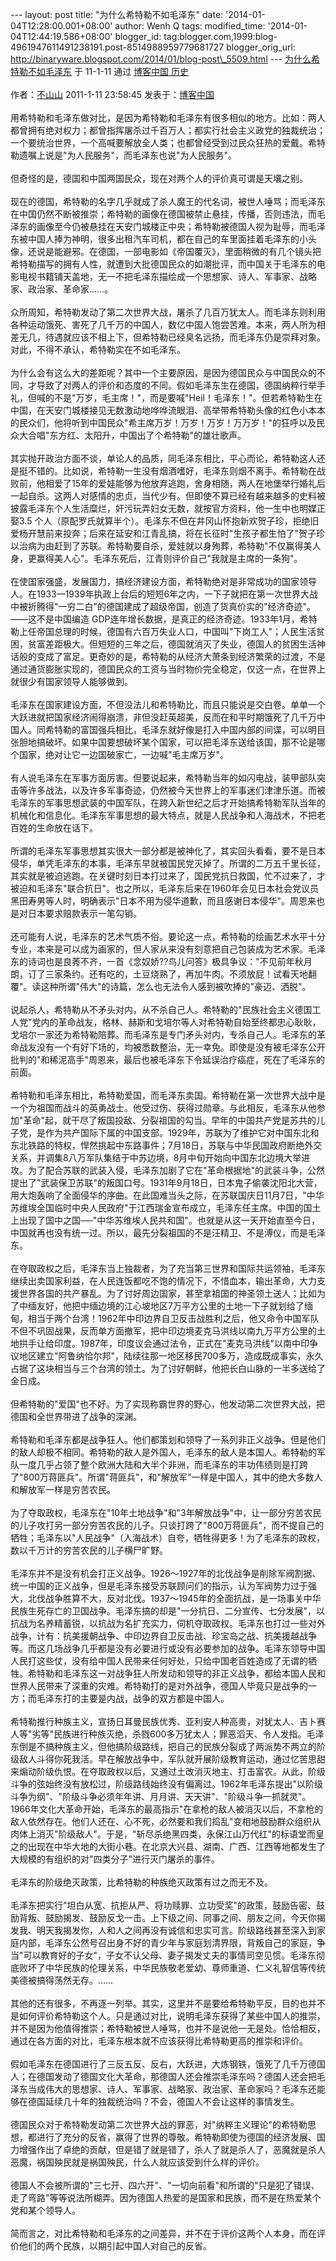 --- layout: post title: "为什么希特勒不如毛泽东" date:
'2014-01-04T12:28:00.001+08:00' author: Wenh Q tags: modified\_time:
'2014-01-04T12:44:19.586+08:00' blogger\_id:
tag:blogger.com,1999:blog-4961947611491238191.post-8514988959779681727
blogger\_orig\_url:
http://binaryware.blogspot.com/2014/01/blog-post\_5509.html ---
[为什么希特勒不如毛泽东](http://cuefor.tk/) 于 11-1-11 通过 [博客中国
历史](http://pipes.yahoo.com/pipes/pipe.info?_id=f967ef682b7035d3f33c2b863e161e58)\
\
作者：[不山山](http://hyfoouuo989.vip.bokee.com/) 2011-1-11 23:58:45
发表于：[博客中国](http://vip.bokee.com/)\
\
用希特勒和毛泽东做对比，是因为希特勒和毛泽东有很多相似的地方。比如：两人都曾拥有绝对权力；都曾指挥屠杀过千百万人；都实行社会主义政党的独裁统治；一个要统治世界，一个高喊要解放全人类；也都曾经受到过民众狂热的爱戴。希特勒遗嘱上说是"为人民服务"，而毛泽东也说"为人民服务"。\
\
但奇怪的是，德国和中国两国民众，现在对两个人的评价真可谓是天壤之别。\
\
现在的德国，希特勒的名字几乎就成了杀人魔王的代名词，被世人唾骂；而毛泽东在中国仍然不断被推崇；希特勒的画像在德国被禁止悬挂，传播，否则违法，而毛泽东的画像至今仍被悬挂在天安门城楼正中央；希特勒被德国人视为耻辱，而毛泽东被中国人捧为神明，很多出租汽车司机，都在自己的车里面挂着毛泽东的小头像，还说是能避邪。在德国，一部电影如《帝国覆灭》，里面稍微的有几个镜头把希特勒描写的拥有人性，就遭到大批德国民众的如潮批评，而中国关于毛泽东的电影电视书籍铺天盖地，无一不把毛泽东描绘成一个思想家、诗人、军事家、战略家、政治家、革命家……。\
\
众所周知，希特勒发动了第二次世界大战，屠杀了几百万犹太人。而毛泽东则利用各种运动饿死、害死了几千万的中国人，数亿中国人饱尝苦难。本来，两人所为相差无几，待遇就应该不相上下，但希特勒已经臭名远扬，而毛泽东仍是崇拜对象。对此，不得不承认，希特勒实在不如毛泽东。\
\
为什么会有这么大的差距呢？其中一个主要原因，是因为德国民众与中国民众的不同，才导致了对两人的评价和态度的不同。假如毛泽东生在德国，德国纳粹行举手礼，但喊的不是"万岁，毛主席！"，而是要喊"Heil！毛泽东！"。但若希特勒生在中国，在天安门城楼接见无数激动地哗哗流眼泪、高举带希特勒头像的红色小本本的民众们，他将听到中国民众"希主席万岁！万岁！万岁！万万岁！"的狂呼以及民众大合唱"东方红、太阳升，中国出了个希特勒"的雄壮歌声。\
\
其实抛开政治方面不谈，单论人的品质，同毛泽东相比，平心而论，希特勒这人还是挺不错的。比如说，希特勒一生没有烟酒嗜好，毛泽东则烟不离手。希特勒在战败前，他相爱了15年的爱娃能够为他放弃逃跑，舍身相随，两人在地堡举行婚礼后一起自杀。这两人对感情的忠贞，当代少有。但即使不算已经有越来越多的史料被披露毛泽东个人生活糜烂，奸污玩弄妇女无数，就按官方资料，他一生中也明媒正娶3.5
个人（原配罗氏就算半个）。毛泽东不但在井冈山怀抱新欢贺子珍，拒绝旧爱杨开慧前来投奔；后来在延安和江青乱搞，将在长征时"生孩子都生怕了"贺子珍以治病为由赶到了苏联。希特勒要自杀，爱娃就以身殉葬，希特勒"不仅赢得美人身，更赢得美人心"。毛泽东死后，江青则评价自己"我就是主席的一条狗"。\
\
在使国家强盛，发展国力，搞经济建设方面，希特勒绝对是非常成功的国家领导人。在1933—1939年执政上台后的短短6年之内，一下子就把在第一次世界大战中被折腾得"一穷二白"的德国建成了超级帝国，创造了货真价实的"经济奇迹"。——这不是中国编造
GDP连年增长数据，是真正的经济奇迹。1933年1月，希特勒上任帝国总理的时候，德国有六百万失业人口，中国叫"下岗工人"；人民生活贫困，贫富差距极大。但短短的三年之后，德国就消灭了失业，德国人的贫困生活神话般的变成了富足。更奇妙的是，希特勒的从经济大萧条到经济繁荣的过渡，不是通过通货膨胀实现的，德国民众的工资与当时物价完全稳定，仅这一点，在世界上就很少有国家领导人能够做到。\
\
毛泽东在国家建设方面，不但没法儿和希特勒比，而且只能说是交白卷。单单一个大跃进就把国家经济闹得崩溃，非但没赶英超美，反而在和平时期饿死了几千万中国人。同希特勒的富国强兵相比，毛泽东就好像是打入中国内部的间谍，可以明目张胆地搞破坏。如果中国要想破坏某个国家，可以把毛泽东送给该国，那不论是哪个国家，绝对让它一边国破家亡，一边喊"毛主席万岁"。\
\
有人说毛泽东在军事方面厉害。但要说起来，希特勒当年的如闪电战，装甲部队突击等许多战法，以及许多军事奇迹，仍然被今天世界上的军事迷们津津乐道。而被毛泽东的军事思想武装的中国军队，在跨入新世纪之后才开始搞希特勒军队当年的机械化和信息化。毛泽东军事思想的最大特点，就是人民战争和人海战术，不把老百姓的生命放在话下。\
\
所谓的毛泽东军事思想其实很大一部分都是被神化了，其实回头看看，要不是日本侵华，单凭毛泽东的本事，毛泽东早就被国民党灭掉了。所谓的二万五千里长征，其实就是被迫逃跑。在关键时刻日本打过来了，国民党抗日救国，忙不过来了，才被迫和毛泽东"联合抗日"。也之所以，毛泽东后来在1960年会见日本社会党议员黑田寿男等人时，明确表示"日本不用为侵华道歉，而且感谢日本侵华"。周恩来也是对日本要求赔款表示一笔勾销。\
\
还可能有人说，毛泽东的艺术气质不俗。要论这一点，希特勒的绘画艺术水平十分专业，本来是可以成为画家的，但人家从来没有刻意把自己包装成为艺术家。毛泽东的诗词也是良莠不齐，一首《念奴娇??鸟儿问答》极具争议："不见前年秋月朗，订了三家条约。还有吃的，土豆烧熟了，再加牛肉。不须放屁！试看天地翻覆"。读这种所谓"伟大"的诗篇，怎么也无法令人感到被吹捧的"豪迈、洒脱"。\
\
说起杀人，希特勒从不矛头对内，从不杀自己人。希特勒的"民族社会主义德国工人党"党内的革命战友，格林、赫斯和戈培尔等人对希特勒自始至终都忠心耿耿，戈培尔一家还为希特勒陪葬。而毛泽东是专门矛头对内，专杀自己人。毛泽东的革命战友没有一个有好下场的，均被悉数整治，无一幸免。即使是没有被毛泽东公开批判的"和稀泥高手"周恩来，最后也被毛泽东下令延误治疗癌症，死在了毛泽东的前面。\
\
希特勒和毛泽东相比，希特勒爱国，而毛泽东卖国。希特勒在第一次世界大战中是一个为祖国而战斗的英勇战士。他受过伤、获得过勋章。与此相反，毛泽东从他参加"革命"起，就干尽了叛国投敌、分裂祖国的勾当。早年的中国共产党是苏共的儿子党，是作为共产国际下属的中国支部。1929年，苏联为了维护它对中国东北和东北铁路的特权，悍然挑起中东路事件；7月18日，苏联与中华民国政府断绝外交关系，并调集8八万军队集结于中苏边境，8月中旬开始向中国东北边境大举进攻。为了配合苏联的武装入侵，毛泽东加剧了它在"革命根据地"的武装斗争，公然提出了"武装保卫苏联"的叛国口号。1931年9月18日，日本鬼子偷袭沈阳北大营，用大炮轰响了全面侵华的序曲。在此国难当头之际，在苏联国庆日11月7日，"中华苏维埃全国临时中央人民政府"于江西瑞金宣布成立，毛泽东任主席。中国的国土上出现了国中之国──"中华苏维埃人民共和国"。也就是从这一天开始直至今日，中国就再也没有统一过。所以，最先分裂祖国的不是汪精卫、不是溥仪，而是毛泽东。\
\
在夺取政权之后，毛泽东当上独裁者，为了充当第三世界和国际共运领袖，毛泽东继续出卖国家利益，在人民连饭都吃不饱的情况下，不惜血本，输出革命，大力支援世界各国的共产暴乱。为了讨好周边国家，甚至拿祖国的神圣领土送人；比如为了中缅友好，他把中缅边境的江心坡地区7万平方公里的土地一下子就划给了缅甸，相当于两个台湾！1962年中印边界自卫反击战胜利之后，他又命令中国军队不但不巩固战果，反而单方面撤军，把中印边境麦克马洪线以南九万平方公里的土地拱手让给印度。1987年，印度议会通过法令，正式在"麦克马洪线"以南中印争议地区建立"阿鲁纳恰尔邦"，陆续往那一地区移民700多万，造成既成事实，永久占据了这块相当与三个台湾的领土。为了讨好朝鲜，他把长白山脉的一半多送给了金日成。\
\
但希特勒的"爱国"也不好。为了实现称霸世界的野心，他发动第二次世界大战，把德国和全世界带进了战争的深渊。\
\
希特勒和毛泽东都是战争狂人。他们都策划和领导了一系列非正义战争。但是他们的敌人却极不相同。希特勒的敌人是外国人，毛泽东的敌人是本国人。希特勒的军队一度几乎占领了整个欧洲大陆和大半个非洲，而毛泽东的丰功伟绩则是打跨了"800万蒋匪兵"。所谓"蒋匪兵"，和"解放军"一样是中国人，其中的绝大多数人和解放军一样是穷苦农民。\
\
为了夺取政权，毛泽东在"10年土地战争"和"3年解放战争"中，让一部分穷苦农民的儿子攻打另一部分穷苦农民的儿子。只谈打跨了"800万蒋匪兵"，而不提自己的牺牲；毛泽东以"人民战争"（人海战术）自夸，牺牲得更多！为了毛泽东的政权，数以千万计的穷苦农民的儿子横尸旷野。\
\
毛泽东并不是没有机会打正义战争。1926～1927年的北伐战争是削除军阀割据、统一中国的正义战争，但是毛泽东接受苏联顾问们的指示，认为军阀势力过于强大，北伐战争胜算不大，反对北伐。1937～1945年的全面抗战，是一场事关中华民族生死存亡的卫国战争。毛泽东搞的却是"一分抗日、二分宣传、七分发展"，以抗战为名养精蓄锐，以抗战为名扩充实力，伺机夺取政权。毛泽东也打过一些对外战争，计有：抗美援朝战争、中印边界自卫反击战、珍宝岛之战、抗美援越战争等。而这几场战争几乎都是没有必要进行或没有必要参加的战争。毛泽东领导中国人民打这些仗，没有给中国人民带来任何好处，只给中国老百姓造成了无谓的牺牲。希特勒和毛泽东这一对战争狂人所发动和领导的非正义战争，都给本国人民和世界人民带来了深重的灾难。希特勒打的是对外战争，德国人毕竟只是战争的一方；而毛泽东打的主要是内战，战争的双方都是中国人。\
\
希特勒推行种族主义，宣扬日耳曼民族优秀、亚利安人种高贵，对犹太人、吉卜赛人等"劣等"民族进行种族灭绝，杀戮600多万犹太人；罪恶滔天、令人发指。毛泽东倒是不搞种族主义，但他搞阶级路线，把自己的民族分裂成了两派势不两立的阶级敌人斗得你死我活。早在解放战争中，军队就开展阶级教育运动，通过忆苦思甜来煽动阶级仇恨。在夺取政权以后，又通过土改消灭地主、打击富农。从此，阶级斗争的弦始终没有放松过，阶级路线始终没有偏离过。1962年毛泽东提出"以阶级斗争为纲"、"阶级斗争必须年年讲、月月讲、天天讲"、"阶级斗争一抓就灵"。1966年文化大革命开始，毛泽东的最高指示"在拿枪的敌人被消灭以后，不拿枪的敌人依然存在。他们人还在、心不死，必然要和我们捣乱"变相地鼓励群众组织从肉体上消灭"阶级敌人"。于是，"斩尽杀绝黑四类，永保江山万代红"的标语堂而皇之的出现在中华大地的大街小巷。在北京大兴县、湖南、广西、江西等地都发生了大规模的有组织的对"四类分子"进行灭门屠杀的事件。\
\
毛泽东的阶级绝灭政策，比希特勒的种族绝灭政策有过之而无不及。\
\
毛泽东把实行"坦白从宽、抗拒从严、将功赎罪、立功受奖"的政策，鼓励告密、鼓励背叛、鼓励揭发、鼓励反戈一击。上下级之间、同事之间、朋友之间，今天你揭发我、明天我揭发你，人和人之间再没有诚信和忠实可言。阶级路线甚至深入到家庭内部，毛泽东公然号召出身不好的青少年与家庭划清界限，背叛自己的家庭，争当"可以教育好的子女"，子女不认父母、妻子揭发丈夫的事情司空见惯。毛泽东彻底败坏了中华民族的伦理关系，中华民族敬老爱幼、尊师重道、仁义礼智信等传统美德被搞得荡然无存。……\
\
其他的还有很多，不再逐一列举。其实，这里并不是要给希特勒平反，目的也并不是如何评价希特勒这个人。只是通过对比，说明毛泽东获得了某些中国人的推崇，并不是因为他值得推崇；希特勒被世人唾骂，也并不是说他一无是处。恰恰相反，通过在各方面的对比，毛泽东根本就不应该获得比希特勒更高的推崇和评价。\
\
假如毛泽东在德国进行了三反五反、反右，大跃进，大炼钢铁，饿死了几千万德国人；在德国发动了德国文化大革命，那德国人还会推崇毛泽东吗？德国人还会把毛泽东当成伟大的思想家、诗人、军事家、战略家、政治家、革命家吗？毛泽东还能够在德国延续几十年的独裁统治吗？不会，德国人不会让这样的事情发生。\
\
德国民众对于希特勒发动第二次世界大战的罪恶，对"纳粹主义理论"的希特勒思想，都进行了充分的反省，赢得了世界的尊敬。希特勒即使为德国的经济发展、国力增强作出了卓绝的贡献，但是错了就是错了，杀人了就是杀人了，恶魔就是杀人恶魔，祸国殃民就是祸国殃民，什么人就应该受到什么样的评价。\
\
德国人不会被所谓的"三七开、四六开"、"一切向前看"和所谓的"只是犯了错误、走了弯路"等等说法所糊弄。因为德国人热爱的是国家和民族，而不是在热爱某个党和某个领导人。\
\
简而言之，对比希特勒和毛泽东的之间差异，并不在于评价这两个人本身，而在评价他们的两个民族，以期引起中国人对自己的反省。
